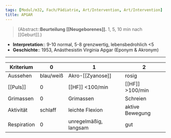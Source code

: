 ```yaml
---
tags: [Modul/m32, Fach/Pädiatrie, Art/Intervention, Art/Intervention]
title: APGAR
---
```

> (Abstract::**Beurteilung [[Neugeborenes]].** 1, 5, 10 min nach [[Geburt]].)
- **Interpretation**:: 9-10 normal, 5-8 grenzwertig, lebensbedrohlich <5
- **Geschichte**:: 1953, Anästhesistin Virginia Apgar (Eponym & Akronym)
---
| Kriterium   | 0         | 1                     | 2          |
| ----------- | --------- | --------------------- | --------------- |
| Aussehen    | blau/weiß | Akro-[[Zyanose]]           | rosig           |
| [[Puls]]    | 0         | [[HF]] <100/min           | [[HF]] >100/min     |
| Grimassen   | 0         | Grimassen             | Schreien        |
| Aktivität   | schlaff   | leichte Flexion       | aktive Bewegung |
| Respiration | 0         | unregelmäßig, langsam | gut             |

